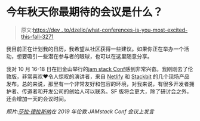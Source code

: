 # 今年秋天你最期待的会议是什么？

> 原文:[https://dev . to/dzello/what-conferences-is-you-most-excited-this-fall-3271](https://dev.to/dzello/what-conferences-are-you-most-excited-about-this-fall-3271)

我目前正在计划我的日历，我希望从社区获得一些建议。如果你正在举办一个活动，想要吸引一些潜在参与者的眼球，也可以在这里随意分享。

我对 10 月 16-18 日在旧金山举行的[jam stack Conf](https://jamstackconf.com/sf/)感到非常兴奋。我刚刚去了伦敦版，非常喜欢❤️令人惊叹的演讲者，来自 [Netlify](https://netlify.com/) 和 [Stackbit](https://stackbit.com/) 的几个现场产品发布。总的来说，那里有一个非常友好和包容的环境，对我来说，有很多开发者拥护者、传道者和开发公司的创始人可以联系。SF 版将会更大，除了研讨会之外，还会增加一天的会议时间。

*照片:[莎拉·德拉斯纳](https://twitter.com/sarah_edo)在 2019 年伦敦 JAMstack Conf 会议上发言*
